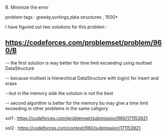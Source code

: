 B. Minimize the error

problem tags : greedy,sortings,data structures , 1500*

I have figured out two solutions for this problem :

## https://codeforces.com/problemset/problem/960/B

-- the first solution is way better for time limit exceeding using multiset DataStructure 

-- because multiset is hierarchical DataStructure with log(n) for insert and erase

--but in the memory side the solution is not the best



-- second algorithm is better for the memory bu may give a time limit exceeding in other problems in the same catigory


sol1 : https://codeforces.com/problemset/submission/960/171153921

sol2 : https://codeforces.com/contest/960/submission/171153921

